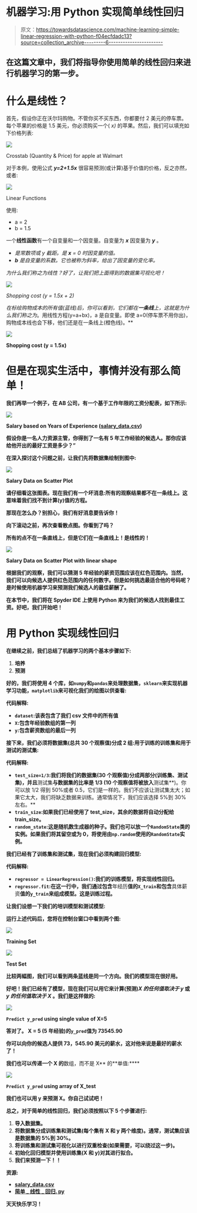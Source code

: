 # 机器学习:用 Python 实现简单线性回归

> 原文：<https://towardsdatascience.com/machine-learning-simple-linear-regression-with-python-f04ecfdadc13?source=collection_archive---------6----------------------->

## 在这篇文章中，我们将指导你使用简单的线性回归来进行机器学习的第一步。

# 什么是线性？

首先，假设你正在沃尔玛购物。不管你买不买东西，你都要付 2 美元的停车票。每个苹果的价格是 1.5 美元，你必须购买一个( *x)* 的苹果。然后，我们可以填充如下价格列表:

![](img/b19e404b1ecccbffcfb4d0e7f916a6dc.png)

Crosstab (Quantity & Price) for apple at Walmart

对于本例，使用公式 ***y=2+1.5x*** 很容易预测(或计算)基于价值的价格，反之亦然，或者:

![](img/11e7017bd056ed449e2aeee776c2eadd.png)

Linear Functions

使用:

*   a = 2
*   b = 1.5

一个**线性函数**有一个自变量和一个因变量。自变量为 ***x*** 因变量为 ***y*** 。

*   *是常数项或 y 截距。是 ***x*** = 0 时因变量的值。*
*   ****b*** 是自变量的系数。它也被称为斜率，给出了因变量的变化率。*

*为什么我们称之为线性？好了，让我们把上面得到的数据集可视化吧！*

*![](img/8965ca2c57b039150575482eb252cc5b.png)*

*Shopping cost (y = 1.5x + 2)*

*在标绘购物成本的所有值(蓝线)后，你可以看到，它们都在**一条线**上，这就是为什么我们称之为*。用线性方程(y=a+bx)，a 是自变量。即使 a=0(停车票不用你出)，购物成本线也会下移，他们还是在一条线上(橙色线)。**

**![](img/fefd079b1332bb63bbb823dc5878c91a.png)**

**Shopping cost (y = 1.5x)**

# **但是在现实生活中，事情并没有那么简单！**

**我们再举一个例子，在 AB 公司，有一个基于工作年限的工资分配表，如下所示:**

**![](img/52376219bd04220d4678fbdd869844b8.png)**

**Salary based on Years of Experience ([salary_data.csv](https://s3.us-west-2.amazonaws.com/public.gamelab.fun/dataset/salary_data.csv))**

**假设你是一名人力资源主管，你得到了一名有 5 年工作经验的候选人。那你应该给他开出的最好工资是多少？”**

**在深入探讨这个问题之前，让我们先将数据集绘制到图中:**

**![](img/6a7c02626110c0a8aaf7fbf5f3917a72.png)**

**Salary Data on Scatter Plot**

**请仔细看这张图表。现在我们有一个坏消息:所有的观察结果都不在一条线上。这意味着我们找不到计算(y)值的方程。**

**那现在怎么办？别担心，我们有好消息要告诉你！**

**向下滚动之前，再次查看散点图。你看到了吗？**

**所有的点不在一条直线上，但是它们在一条直线上！**是线性的！****

**![](img/ab699b0421a39b47beb759c9e6686ed9.png)**

**Salary Data on Scatter Plot with linear shape**

**根据我们的观察，我们可以猜测 5 年经验的薪资范围应该在红色范围内。当然，我们可以向候选人提供红色范围内的任何数字。但是如何挑选最适合他的号码呢？是时候使用机器学习来预测我们候选人的最佳薪酬了。**

**在本节中，我们将在 Spyder IDE 上使用 Python 来为我们的候选人找到最佳工资。好吧，我们开始吧！**

# **用 Python 实现线性回归**

**在继续之前，我们总结了机器学习的两个基本步骤如下:**

1.  **培养**
2.  **预测**

**好的，我们将使用 4 个库，如`numpy`和`pandas`来处理数据集，`sklearn`来实现机器学习功能，`matplotlib`来可视化我们的绘图以供查看:**

**代码解释:**

*   **`dataset`:该表包含了我们 csv 文件中的所有值**
*   **`X`:包含年经验数组的第一列**
*   **`y`:包含薪资数组的最后一列**

**接下来，我们必须将数据集(总共 30 个观察值)分成 2 组:用于训练的训练集和用于测试的测试集:**

**代码解释:**

*   **`test_size=1/3`:我们将我们的数据集(30 个观察值)分成两部分(训练集、测试集)，并且**测试集**与数据集的比率是 1/3 (10 个观察值将被放入**测试集**)。你可以放 1/2 得到 50%或者 0.5，它们是一样的。我们不应该让测试集太大；如果它太大，我们将缺乏数据来训练。通常情况下，我们应该选择 5%到 30%左右。**
*   **`train_size`:如果我们已经使用了 test_size，其余的数据将自动分配给 train_size。**
*   **`random_state`:这是随机数生成器的种子。我们也可以放一个`RandomState`类的实例。如果我们将其留空或为 0，将使用由`np.random`使用的`RandomState`实例。**

**我们已经有了训练集和测试集，现在我们必须构建回归模型:**

**代码解释:**

*   **`regressor = LinearRegression()`:我们的训练模型，将实现线性回归。**
*   **`regressor.fit`:在这一行中，我们通过包含**年经历**值的`X_train`和包含**具体薪资**值的`y_train`来组成模型。这是训练过程。**

**让我们设想一下我们的培训模型和测试模型:**

**运行上述代码后，您将在控制台窗口中看到两个图:**

**![](img/ecb5f8be3a9ba2b5ee84d5ba3075ef29.png)**

**Training Set**

**![](img/95028f9ec35bf1af136b4c5acb545d79.png)**

**Test Set**

**比较两幅图，我们可以看到两条蓝线是同一个方向。我们的模型现在很好用。**

**好吧！我们已经有了模型，现在我们可以用它来计算(预测)*X 的任何值取决于 y* 或*y 的任何值取决于 X* 。我们是这样做的:**

**![](img/706c13dc335c2eeb5a7759a6ed4fdd7e.png)**

**`Predict y_pred` using single value of X=5**

**答对了。 **X = 5** (5 年经验)的`y_pred`值为 73545.90**

**你可以向你的候选人提供 73，545.90 美元的薪水，这对他来说是最好的薪水了！**

**我们也可以传递一个 X 的**数组，而不是 X** 的**单值:****

**![](img/ea25abf6f369c661ab7006d1905df584.png)**

**`Predict y_pred` using array of X_test**

**我们也可以用 y 来预测 X。你自己试试吧！**

****总之，对于简单的线性回归，我们必须按照以下 5 个步骤进行:****

1.  **导入数据集。**
2.  **将数据集分成训练集和测试集(每个集有 X 和 y 两个维度)。通常，测试集应该是数据集的 5%到 30%。**
3.  **将训练集和测试集可视化以进行双重检查(如果需要，可以绕过这一步)。**
4.  **初始化回归模型并使用训练集(X 和 y)对其进行拟合。**
5.  **我们来预测一下！！**

****资源:****

*   **[salary_data.csv](https://s3.us-west-2.amazonaws.com/public.gamelab.fun/dataset/salary_data.csv)**
*   **[简单 _ 线性 _ 回归. py](https://gist.github.com/panicpotatoe/14d9c7a5a25566a58143e7069813629f)**

**天天快乐学习！**